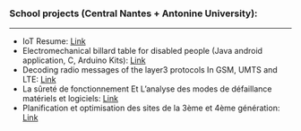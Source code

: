 ### School projects (Central Nantes + Antonine University):
-------------------------------------------------------------------------------------------------------------------------------
- IoT Resume: [Link](https://www.scribd.com/document/405623548/IoT-resume) 
- Electromechanical billard table for disabled people  (Java android application, C, Arduino Kits): [Link](https://www.youtube.com/watch?v=8rKsrSCCWYEl)
- Decoding radio messages of the layer3 protocols In GSM, UMTS and LTE: [Link](https://www.scribd.com/document/360213237/Decoding-radio-messages-of-the-layer3-protocols-In-GSM-UMTS-and-LTE-Networks)
- La sûreté de fonctionnement Et L’analyse des modes de défaillance matériels et logiciels: [Link](https://www.scribd.com/document/360213384/La-surete-de-fonctionnement-Et-L-analyse-des-modes-de-defaillance-materiels-et-logiciels)  
- Planification et optimisation des sites de la 3ème et 4ème génération: [Link](https://www.scribd.com/document/269895065/Planification-et-optimisation-des-sites-de-la-3eme-et-4eme-generation)
